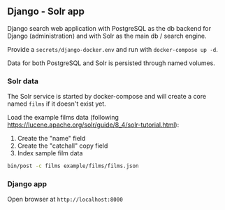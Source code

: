 ## Django - Solr app

Django search web application with PostgreSQL as the db backend for Django (administration) and with Solr as the main db / search engine.

Provide a `secrets/django-docker.env` and run with `docker-compose up -d`.

Data for both PostgreSQL and Solr is persisted through named volumes.

### Solr data

The Solr service is started by docker-compose and will create a core named `films` if it doesn't exist yet.

Load the example films data (following https://lucene.apache.org/solr/guide/8_4/solr-tutorial.html):

1. Create the "name" field
2. Create the "catchall" copy field
3. Index sample film data
```bash
bin/post -c films example/films/films.json
```

### Django app

Open browser at `http://localhost:8000`